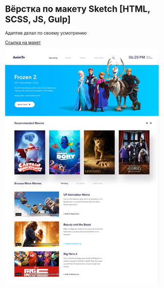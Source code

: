 # Вёрстка по макету Sketch [HTML, SCSS, JS, Gulp]

Адаптив делал по своему усмотрению

[Ссылка на макет](https://inspect.ceros.com/view/283d9e2b658f44c5b1e6e30aa0cb95e0/90767180/inspect/)

 ![](app/layout/layout.png)
